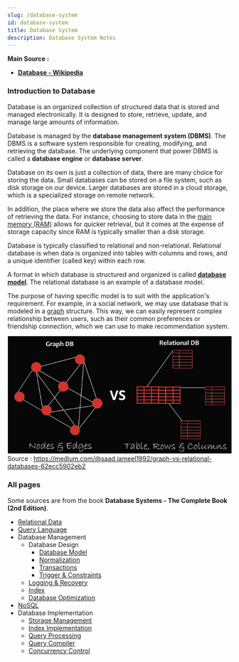 ```yaml
---
slug: /database-system
id: database-system
title: Database System
description: Database System Notes
---
```


**Main Source :**

- **[Database - Wikipedia](https://en.wikipedia.org/wiki/Database)**

### Introduction to Database

Database is an organized collection of structured data that is stored and managed electronically. It is designed to store, retrieve, update, and manage large amounts of information.

Database is managed by the **database management system (DBMS)**. The DBMS is a software system responsible for creating, modifying, and retrieving the database. The underlying component that power DBMS is called a **database engine** or **database server**.

Database on its own is just a collection of data, there are many choice for storing the data. Small databases can be stored on a file system, such as disk storage on our device. Larger databases are stored in a cloud storage, which is a specialized storage on remote network.

In addition, the place where we store the data also affect the performance of retrieving the data. For instance, choosing to store data in the [main memory (RAM)](/computer-and-programming-fundamentals/memory) allows for quicker retrieval, but it comes at the expense of storage capacity since RAM is typically smaller than a disk storage.

Database is typically classified to relational and non-relational. Relational database is when data is organized into tables with columns and rows, and a unique identifier (called key) within each row.

A format in which database is structured and organized is called **[database model](database-system/database-model)**. The relational database is an example of a database model.

The purpose of having specific model is to suit with the application's requirement. For example, in a social network, we may use database that is modeled in a [graph](/data-structures-and-algorithms/graph) structure. This way, we can easily represent complex relationship between users, such as their common preferences or friendship connection, which we can use to make recommendation system.

![Database model](./database-model.png)  
Source : https://medium.com/@saad.jameel1992/graph-vs-relational-databases-62ecc5902eb2

### All pages

Some sources are from the book **Database Systems - The Complete Book (2nd Edition)**.

- [Relational Data](database-system/relational-data)
- [Query Language](database-system/query-language)
- Database Management
  - Database Design
    - [Database Model](database-system/database-model)
    - [Normalization](database-system/normalization)
    - [Transactions](database-system/transactions)
    - [Trigger & Constraints](database-system/trigger-and-constraints)
  - [Logging & Recovery](database-system/logging-and-recovery)
  - [Index](database-system/index)
  - [Database Optimization](database-system/database-optimization)
- [NoSQL](database-system/nosql)
- Database Implementation
  - [Storage Management](database-system/storage-management)
  - [Index Implementation](database-system/index-implementation)
  - [Query Processing](database-system/query-processing)
  - [Query Compiler](database-system/query-compiler)
  - [Concurrency Control](database-system/concurrency-control)
